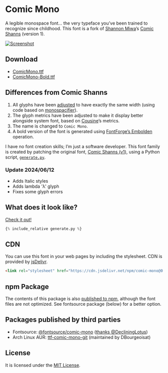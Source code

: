 # Comic Mono
A legible monospace font... the very typeface you’ve been trained to recognize since childhood. This font is a fork of [Shannon Miwa](https://github.com/shannpersand)’s [Comic Shanns](https://github.com/shannpersand/comic-shanns) (version 1).

<p class="website-hidden">
  <a href="https://dtinth.github.io/comic-mono-font/">
    <img src="https://repository-images.githubusercontent.com/164606802/cd83d680-894c-11e9-83f7-c353c70df1cb" alt="Screenshot">
  </a>
</p>

## Download
- [ComicMono.ttf](https://dtinth.github.io/comic-mono-font/ComicMono.ttf)
- [ComicMono-Bold.ttf](https://dtinth.github.io/comic-mono-font/ComicMono-Bold.ttf)

## Differences from Comic Shanns
1. All glyphs have been [adjusted](https://www.reddit.com/r/programming/comments/kj0prs/comic_mono_font/ghc7krt/?utm_source=reddit&utm_medium=web2x&context=3) to have exactly the same width (using code based on [monospacifier](https://github.com/cpitclaudel/monospacifier)).
2. The glyph metrics have been adjusted to make it display better alongside system font, based on [Cousine](https://fonts.google.com/specimen/Cousine)’s metrics.
3. The name is changed to `Comic Mono`.
4. A bold version of the font is generated using [FontForge’s Embolden](https://fontforge.github.io/Styles.html#Embolden) operation.

I have no font creation skills; I’m just a software developer. This font family is created by patching the original font, [Comic Shanns (v1)](https://github.com/shannpersand/comic-shanns), using a Python script, [`generate.py`](generate.py).

### Update 2024/06/12

- Adds Italic styles
- Adds lambda 'λ' glyph
- Fixes some glyph errors

## What does it look like?
<p class="website-hidden">
  <a href="https://dtinth.github.io/comic-mono-font/#what-does-it-look-like">
    Check it out!
  </a>
</p>

```python
{% include_relative generate.py %}
```

## CDN
You can use this font in your web pages by including the stylesheet. CDN is provided by [jsDelivr](https://www.jsdelivr.com/package/npm/comic-mono).
```html
<link rel="stylesheet" href="https://cdn.jsdelivr.net/npm/comic-mono@0.0.1/index.css">
```

## npm Package
The contents of this package is also [published to npm](https://www.npmjs.com/package/comic-mono), although the font files are not optimized. See fontsource package (below) for a better option.

## Packages published by third parties
- Fontsource: [@fontsource/comic-mono](https://www.npmjs.com/package/@fontsource/comic-mono) ([thanks @DecliningLotus](https://github.com/fontsource/fontsource/pull/117))
- Arch Linux AUR: [ttf-comic-mono-git](https://aur.archlinux.org/packages/ttf-comic-mono-git/) (maintained by DBourgeoisat)

## License
It is licensed under the [MIT License](LICENSE).
